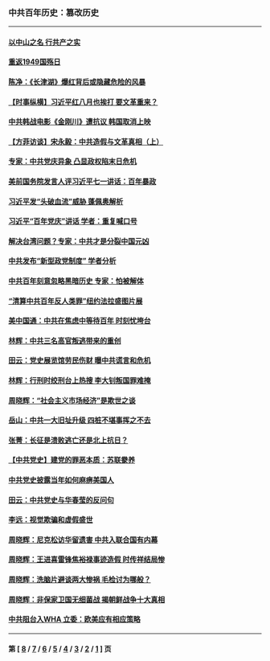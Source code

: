 ### 中共百年历史：篡改历史
---
#### [以中山之名 行共产之实](../../pages/nf1176115/n13346437.md?01020430) 
#### [重返1949国殇日](../../pages/nf1176115/n13346372.md?01020430) 
#### [陈净：《长津湖》爆红背后或隐藏危险的风暴](../../pages/nf1176115/n13314364.md?01020430) 
#### [【时事纵横】习近平红八月也挨打 要文革重来？](../../pages/nf1176115/n13231393.md?01020430) 
#### [中共韩战电影《金刚川》遭抗议 韩国取消上映](../../pages/nf1176115/n13219114.md?01020430) 
#### [【方菲访谈】宋永毅：中共造假与文革真相（上）](../../pages/nf1176115/n13200760.md?01020430) 
#### [专家：中共党庆异象 凸显政权陷末日危机](../../pages/nf1176115/n13067084.md?01020430) 
#### [美前国务院发言人评习近平七一讲话：百年暴政](../../pages/nf1176115/n13066986.md?01020430) 
#### [习近平发“头破血流”威胁 蓬佩奥解析](../../pages/nf1176115/n13063604.md?01020430) 
#### [习近平“百年党庆”讲话 学者：重复喊口号](../../pages/nf1176115/n13061411.md?01020430) 
#### [解决台湾问题？专家：中共才是分裂中国元凶](../../pages/nf1176115/n13060811.md?01020430) 
#### [中共发布“新型政党制度” 学者分析](../../pages/nf1176115/n13056354.md?01020430) 
#### [中共百年刻意忽略黑暗历史 专家：怕被解体](../../pages/nf1176115/n13056056.md?01020430) 
#### [“清算中共百年反人类罪”纽约法拉盛图片展](../../pages/nf1176115/n13052220.md?01020430) 
#### [美中国通：中共在焦虑中等待百年 时刻忧垮台](../../pages/nf1176115/n13048820.md?01020430) 
#### [林辉：中共三名高官叛逃带来的重创](../../pages/nf1176115/n13035206.md?01020430) 
#### [田云：党史展览馆劳民伤财 曝中共谎言和危机](../../pages/nf1176115/n13033900.md?01020430) 
#### [林辉：行刑时绞刑台上热搜 李大钊叛国罪难掩](../../pages/nf1176115/n13031965.md?01020430) 
#### [周晓辉：“社会主义市场经济”是欺世之谈](../../pages/nf1176115/n13024090.md?01020430) 
#### [岳山：中共一大旧址升级 四桩不堪事挥之不去](../../pages/nf1176115/n13021697.md?01020430) 
#### [张菁：长征是溃败逃亡还是北上抗日？](../../pages/nf1176115/n13020585.md?01020430) 
#### [【中共党史】建党的罪恶本质：苏联豢养](../../pages/nf1176115/n13011888.md?01020430) 
#### [中共党史披露当年如何麻痹美国人](../../pages/nf1176115/n12966400.md?01020430) 
#### [田云：中共党史与华春莹的反问句](../../pages/nf1176115/n12765178.md?01020430) 
#### [李远：视觉欺骗和虚假盛世](../../pages/nf1176115/n12993376.md?01020430) 
#### [周晓辉：尼克松访华留遗害 中共入联合国有内幕](../../pages/nf1176115/n12991422.md?01020430) 
#### [周晓辉：王进喜雷锋焦裕禄事迹造假 时传祥结局惨](../../pages/nf1176115/n12985497.md?01020430) 
#### [周晓辉：洗脑片避谈两大惨祸 毛检讨为哪般？](../../pages/nf1176115/n12971285.md?01020430) 
#### [周晓辉：非保家卫国无细菌战 揭朝鲜战争十大真相](../../pages/nf1176115/n12954161.md?01020430) 
#### [中共阻台入WHA 立委：欧美应有相应策略](../../pages/nf1176115/n12939343.md?01020430) 

---
#### 第 [ [8](./8.md?01020430) / [7](./7.md?01020430) / [6](./6.md?01020430) / [5](./5.md?01020430) / [4](./4.md?01020430) / [3](./3.md?01020430) / [2](./2.md?01020430) / [1](./1.md?01020430) ] 页
